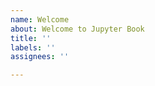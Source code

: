 ```yaml
---
name: Welcome
about: Welcome to Jupyter Book
title: ''
labels: ''
assignees: ''

---
```


<!--
Thanks for opening an issue with Jupyter Book! 📚

🐛If you have a bug report or something isn't working🐛

   Please make sure to note how you installed Jupyter Book,
   any commands that you've run, and provide a link to your
   book in a public repository to help debug!

✨If you'd like to request an improvement or feature✨

   Please describe the nature of what you'd like to see improved,
   give an idea for how much work you think it'd be, and ideally
   a description of the skills you think are needed to complete it.

For any other questions etc, just remember to be friendly and respectful :-)
-->
